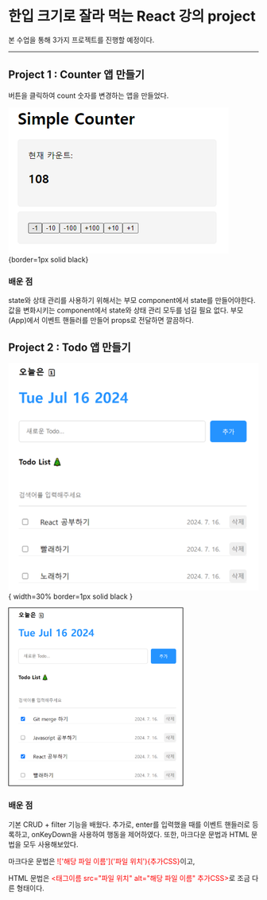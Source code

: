 # 한입 크기로 잘라 먹는 React 강의 project
본 수업을 통해 3가지 프로젝트를 진행할 예정이다.

---

## Project 1 : Counter 앱 만들기
버튼을 클릭하여 count 숫자를 변경하는 앱을 만들었다.

![Counter page](reactproject01/counter_page.png){border=1px solid black}

### 배운 점
state와 상태 관리를 사용하기 위해서는 부모 component에서 state를 만들어야한다.
값을 변화시키는 component에서 state와 상태 관리 모두를 넘길 필요 없다.
부모(App)에서 이벤트 핸들러를 만들어 props로 전달하면 깔끔하다.


## Project 2 : Todo 앱 만들기

![TodoMain page](./reactproject02/todo_main.PNG){ width=30% border=1px solid black }

<img src="./reactproject02/todo_crfud.PNG" alt="TodoCRUD page" width="350" style="border: 1px solid black;" />

### 배운 점
기본 CRUD + filter 기능을 배웠다.
추가로, enter를 입력했을 때를 이벤트 핸들러로 등록하고, onKeyDown을 사용하여 행동을 제어하였다.
또한, 마크다운 문법과 HTML 문법을 모두 사용해보았다.
<p>마크다운 문법은 <span style="color:red">!['해당 파일 이름']('파일 위치'){추가CSS}</span>이고,</p>
<p>HTML 문법은 <span style="color:red"><태그이름 src="파일 위치" alt="해당 파일 이름" 추가CSS></span>로 조금 다른 형태이다.</p>